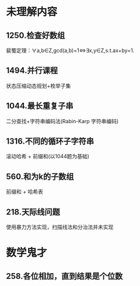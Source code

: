 # 未理解内容
## 1250.检查好数组
裴蜀定理：∀a,b∈Z,gcd(a,b)=1⇔∃x,y∈Z,s.t.ax+by=1.
## 1494.并行课程
状态压缩动态规划+枚举子集
## 1044.最长重复子串
二分查找+字符串编码法(Rabin-Karp 字符串编码)
## 1316.不同的循环子字符串
滚动哈希 + 前缀和(以1044题为基础)
## 560.和为k的子数组
前缀和 + 哈希表
## 218.天际线问题
使用暴力方法实现，扫描线法和分治法并未实现

# 数学鬼才
## 258.各位相加，直到结果是个位数

